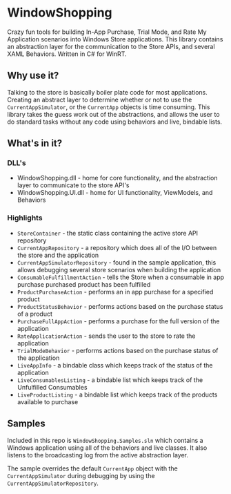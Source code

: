 WindowShopping
==============

Crazy fun tools for building In-App Purchase, Trial Mode, and Rate My Application scenarios into Windows Store applications.  This library contains an abstraction layer for the communication to the Store APIs, and several XAML Behaviors. Written in C# for WinRT.

## Why use it?
Talking to the store is basically boiler plate code for most applications.  Creating an abstract layer to determine whether or not to use the `CurrentAppSimulator`, or the `CurrentApp` objects is time consuming.  This library takes the guess work out of the abstractions, and allows the user to do standard tasks without any code using behaviors and live, bindable lists.


## What's in it?

### DLL's
* WindowShopping.dll - home for core functionality, and the abstraction layer to communicate to the store API's
* WindowShopping.UI.dll - home for UI functionality, ViewModels, and Behaviors
 
### Highlights
* `StoreContainer` - the static class containing the active store API repository
* `CurrentAppRepository` - a repository which does all of the I/O between the store and the application
* `CurrentAppSimulatorRepository` - found in the sample application, this allows debugging several store scenarios when building the application
* `ConsumableFulfillmentAction` - tells the Store when a consumable in app purchase purchased product has been fulfilled
* `ProductPurchaseAction` - performs an in app purchase for a specified product
* `ProductStatusBehavior` - performs actions based on the purchase status of a product
* `PurchaseFullAppAction` - performs a purchase for the full version of the application
* `RateApplicationAction` - sends the user to the store to rate the application
* `TrialModeBehavior` - performs actions based on the purchase status of the application
* `LiveAppInfo` - a bindable class which keeps track of the status of the application
* `LiveConsumablesListing` - a bindable list which keeps track of the Unfulfilled Consumables
* `LiveProductListing` - a bindable list which keeps track of the products available to purchase

## Samples
Included in this repo is `WindowShopping.Samples.sln` which contains a Windows application using all of the behaviors and live classes. It also listens to the broadcasting log from the active abstraction layer.  

The sample overrides the default `CurrentApp` object with the `CurrentAppSimulator` during debugging by using the `CurrentAppSimulatorRepository`.

